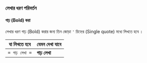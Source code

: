### লেখার ধরণ পরিবর্তন

#### গাঢ় (Bold) করা
লেখার ধরণ গাঢ় (Bold) করার জন্য তিন জোড়া `'` চিহ্নের (Single quote) মধ্যে লিখতে হবে । 

| যা লিখতে হবে | যেমন দেখা যাবে |
| --- | --- |
| `= গাঢ় লেখা =` | **গাঢ় লেখা** |

